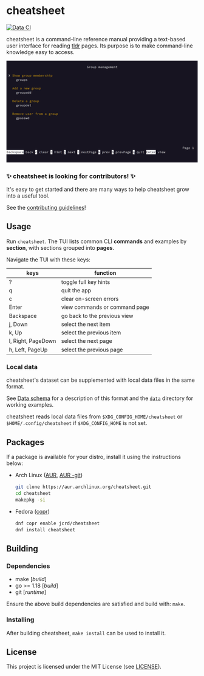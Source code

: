 # cheatsheet

[![Data CI](https://github.com/atlasamerican/cheatsheet/actions/workflows/data-ci.yml/badge.svg)](https://github.com/atlasamerican/cheatsheet/actions/workflows/data-ci.yml)

cheatsheet is a command-line reference manual providing a text-based user
interface for reading [tldr][tldr] pages.
Its purpose is to make command-line knowledge easy to access.

[<img src="https://github.com/atlasamerican/cheatsheet/blob/images/commands_screenshot.png" width="600"/>][scrn]

[scrn]: https://github.com/atlasamerican/cheatsheet/blob/images/commands_screenshot.png

### :sparkles: cheatsheet is looking for contributors! :sparkles:

It's easy to get started and there are many ways to help cheatsheet grow into a
useful tool.

See the [contributing guidelines](./contributing.md)!

[contrib-guide]: https://github.com/atlasamerican/cheatsheet/blob/main/contributing.md


[tldr]: https://tldr.sh/

## Usage

Run `cheatsheet`. The TUI lists common CLI **commands** and examples by
**section**, with sections grouped into **pages**.

Navigate the TUI with these keys:

| keys               | function                              |
| ------------------ | ------------------------------------- |
| ?                  | toggle full key hints                 |
| q                  | quit the app                          |
| c                  | clear on-screen errors                |
| Enter              | view commands or command page         |
| Backspace          | go back to the previous view          |
| j, Down            | select the next item                  |
| k, Up              | select the previous item              |
| l, Right, PageDown | select the next page                  |
| h, Left, PageUp    | select the previous page              |


### Local data

cheatsheet's dataset can be supplemented with local data files in the same
format.

See [Data schema][schema] for a description of this format and the
[`data`](data) directory for working examples.

cheatsheet reads local data files from `$XDG_CONFIG_HOME/cheatsheet` or
`$HOME/.config/cheatsheet` if `$XDG_CONFIG_HOME` is not set.

[schema]: https://github.com/atlasamerican/cheatsheet/wiki/Data-schema

## Packages

If a package is available for your distro, install it using the instructions below:

* Arch Linux ([AUR][aur], [AUR -git][aur-git])

    ```sh
    git clone https://aur.archlinux.org/cheatsheet.git
    cd cheatsheet
    makepkg -si
    ```

[aur]: https://aur.archlinux.org/packages/cheatsheet
[aur-git]: https://aur.archlinux.org/packages/cheatsheet-git

* Fedora ([copr][copr])

    ```sh
    dnf copr enable jcrd/cheatsheet
    dnf install cheatsheet
    ```

[copr]: https://copr.fedorainfracloud.org/coprs/jcrd/cheatsheet/

## Building

### Dependencies

- make [*build*]
- go >= 1.18 [*build*]
- git [*runtime*]

Ensure the above build dependencies are satisfied and build with: `make`.

### Installing

After building cheatsheet, `make install` can be used to install it.

## License

This project is licensed under the MIT License (see [LICENSE](LICENSE)).
